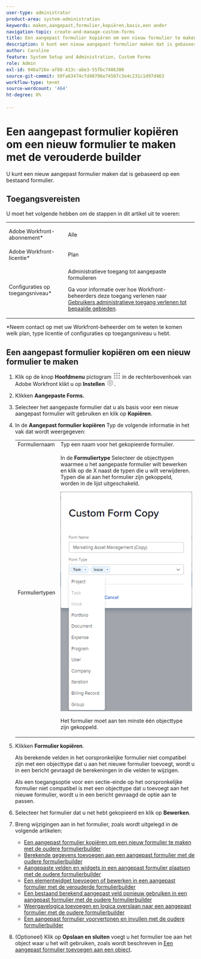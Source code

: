 ```yaml
---
user-type: administrator
product-area: system-administration
keywords: maken,aangepast,formulier,kopiëren,basis,een ander
navigation-topic: create-and-manage-custom-forms
title: Een aangepast formulier kopiëren om een nieuw formulier te maken met de verouderde builder
description: U kunt een nieuw aangepast formulier maken dat is gebaseerd op een bestaand formulier.
author: Caroline
feature: System Setup and Administration, Custom Forms
role: Admin
exl-id: 946a726e-af88-413c-abe3-55fbc7486380
source-git-commit: 50fa63474cfd40706e74507c3e4c231c1d97d463
workflow-type: tm+mt
source-wordcount: '464'
ht-degree: 0%

---
```


# Een aangepast formulier kopiëren om een nieuw formulier te maken met de verouderde builder

U kunt een nieuw aangepast formulier maken dat is gebaseerd op een bestaand formulier.

## Toegangsvereisten

U moet het volgende hebben om de stappen in dit artikel uit te voeren:

<table style="table-layout:auto"> 
 <col> 
 <col> 
 <tbody> 
  <tr data-mc-conditions=""> 
   <td role="rowheader"> <p>Adobe Workfront-abonnement*</p> </td> 
   <td>Alle</td> 
  </tr> 
  <tr> 
   <td role="rowheader">Adobe Workfront-licentie*</td> 
   <td>Plan</td> 
  </tr> 
  <tr data-mc-conditions=""> 
   <td role="rowheader">Configuraties op toegangsniveau*</td> 
   <td> <p>Administratieve toegang tot aangepaste formulieren</p> <p>Ga voor informatie over hoe Workfront-beheerders deze toegang verlenen naar <a href="../../../administration-and-setup/add-users/configure-and-grant-access/grant-users-admin-access-certain-areas.md" class="MCXref xref">Gebruikers administratieve toegang verlenen tot bepaalde gebieden</a>.</p> </td> 
  </tr> 
 </tbody> 
</table>

&#42;Neem contact op met uw Workfront-beheerder om te weten te komen welk plan, type licentie of configuraties op toegangsniveau u hebt.

## Een aangepast formulier kopiëren om een nieuw formulier te maken

1. Klik op de knop **Hoofdmenu** pictogram ![](assets/main-menu-icon.png) in de rechterbovenhoek van Adobe Workfront klikt u op **Instellen** ![](assets/gear-icon-settings.png).

1. Klikken **Aangepaste Forms.**
1. Selecteer het aangepaste formulier dat u als basis voor een nieuw aangepast formulier wilt gebruiken en klik op **Kopiëren**.
1. In de **Aangepast formulier kopiëren** Typ de volgende informatie in het vak dat wordt weergegeven:

   <table style="table-layout:auto"> 
    <col> 
    <col> 
    <tbody> 
     <tr> 
      <td role="rowheader">Formuliernaam</td> 
      <td>Typ een naam voor het gekopieerde formulier.</td> 
     </tr> 
     <tr> 
      <td role="rowheader"> <p role="rowheader">Formuliertypen </p> </td> 
      <td> <p>In de <b>Formuliertype</b> Selecteer de objecttypen waarmee u het aangepaste formulier wilt bewerken en klik op de X naast de typen die u wilt verwijderen. Typen die al aan het formulier zijn gekoppeld, worden in de lijst uitgeschakeld.</p> 
      <p><img src="assets/copy-form-obj-types.png"></p> 
      <p>Het formulier moet aan ten minste één objecttype zijn gekoppeld.</p> 
      </td> 
     </tr> 
    </tbody> 
   </table>

1. Klikken **Formulier kopiëren**.

   Als berekende velden in het oorspronkelijke formulier niet compatibel zijn met een objecttype dat u aan het nieuwe formulier toevoegt, wordt u in een bericht gevraagd de berekeningen in die velden te wijzigen.

   Als een toegangsoptie voor een sectie-einde op het oorspronkelijke formulier niet compatibel is met een objecttype dat u toevoegt aan het nieuwe formulier, wordt u in een bericht gevraagd de optie aan te passen.

1. Selecteer het formulier dat u net hebt gekopieerd en klik op **Bewerken**.
1. Breng wijzigingen aan in het formulier, zoals wordt uitgelegd in de volgende artikelen:

   * [Een aangepast formulier kopiëren om een nieuw formulier te maken met de oudere formulierbuilder](#Add2)
   * [Berekende gegevens toevoegen aan een aangepast formulier met de oudere formulierbuilder](../../../administration-and-setup/customize-workfront/create-manage-custom-forms/add-calculated-data-to-custom-form.md)
   * [Aangepaste velden en widgets in een aangepast formulier plaatsen met de oudere formulierbuilder](../../../administration-and-setup/customize-workfront/create-manage-custom-forms/position-fields-in-a-custom-form.md)
   * [Een elementwidget toevoegen of bewerken in een aangepast formulier met de verouderde formulierbuilder](../../../administration-and-setup/customize-workfront/create-manage-custom-forms/add-widget-or-edit-its-properties-in-a-custom-form.md)
   * [Een bestaand berekend aangepast veld opnieuw gebruiken in een aangepast formulier met de oudere formulierbuilder](../../../administration-and-setup/customize-workfront/create-manage-custom-forms/use-existing-calc-field-new-custom-form.md)
   * [Weergavelogica toevoegen en logica overslaan naar een aangepast formulier met de oudere formulierbuilder](../../../administration-and-setup/customize-workfront/create-manage-custom-forms/display-or-skip-logic-custom-form.md)
   * [Een aangepast formulier voorvertonen en invullen met de oudere formulierbuilder](../../../administration-and-setup/customize-workfront/create-manage-custom-forms/preview-and-complete-a-custom-form.md)

1. (Optioneel) Klik op **Opslaan en sluiten** voegt u het formulier toe aan het object waar u het wilt gebruiken, zoals wordt beschreven in [Een aangepast formulier toevoegen aan een object](../../../workfront-basics/work-with-custom-forms/add-a-custom-form-to-an-object.md).
